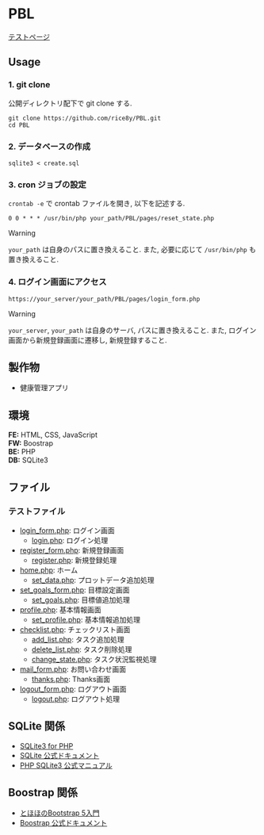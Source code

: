 # PBL

[テストページ](https://sshg.cs.ehime-u.ac.jp/~j496yone/pblone/test/login_form.php)

## Usage

### 1. git clone

公開ディレクトリ配下で git clone する.

```git
git clone https://github.com/rice8y/PBL.git
cd PBL
```

### 2. データベースの作成

```git
sqlite3 < create.sql
```

### 3. cron ジョブの設定

`crontab -e` で crontab ファイルを開き, 以下を記述する.

```git
0 0 * * * /usr/bin/php your_path/PBL/pages/reset_state.php
```

>[!WARNING]
>`your_path` は自身のパスに置き換えること. また, 必要に応じて `/usr/bin/php` も置き換えること.

### 4. ログイン画面にアクセス

```git
https://your_server/your_path/PBL/pages/login_form.php
```

>[!WARNING]
>`your_server`, `your_path` は自身のサーバ, パスに置き換えること. また, ログイン画面から新規登録画面に遷移し, 新規登録すること.

## 製作物

- 健康管理アプリ

## 環境

**FE:** HTML, CSS, JavaScript  
**FW:** Boostrap  
**BE:** PHP  
**DB:** SQLite3

## ファイル

### テストファイル

- [login_form.php](pages/login_form.php): ログイン画面
  - [login.php](pages/login.php): ログイン処理
- [register_form.php](pages/register_form.php): 新規登録画面
  - [register.php](pages/register.php): 新規登録処理
- [home.php](pages/home.php): ホーム
  - [set_data.php](pages/set_data.php): プロットデータ追加処理
- [set_goals_form.php](pages/set_goals_form.php): 目標設定画面
  - [set_goals.php](pages/set_goals.php): 目標値追加処理
- [profile.php](pages/profile.php): 基本情報画面
  - [set_profile.php](pages/set_profile.php): 基本情報追加処理
- [checklist.php](pages/checklist.php): チェックリスト画面
  - [add_list.php](pages/add_list.php): タスク追加処理
  - [delete_list.php](pages/delete_list.php): タスク削除処理
  - [change_state.php](pages/change_state.php): タスク状況監視処理
- [mail_form.php](pages/mail_form.php): お問い合わせ画面
  - [thanks.php](pages/thanks.php): Thanks画面
- [logout_form.php](pages/logout_form.php): ログアウト画面
  - [logout.php](pages/logout.php): ログアウト処理

## SQLite 関係

- [SQLite3 for PHP](https://rice8y.github.io/sqlite3/)
- [SQLite 公式ドキュメント](https://www.sqlite.org/docs.html)
- [PHP SQLite3 公式マニュアル](https://www.php.net/manual/ja/class.sqlite3.php)

## Boostrap 関係

- [とほほのBootstrap 5入門](https://www.tohoho-web.com/bootstrap5/index.html)
- [Boostrap 公式ドキュメント](https://getbootstrap.jp/docs/5.3/getting-started/introduction/)
  